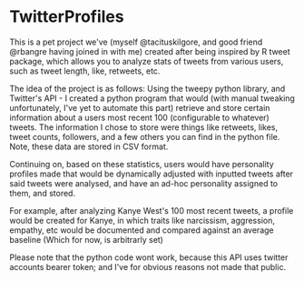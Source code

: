 # TwitterProfiles

This is a pet project we've (myself @tacituskilgore, and good friend @rbangre having joined in with me) created after being inspired by R tweet package, which allows you to analyze stats of tweets from various users, such as tweet length, like, retweets, etc.

The idea of the project is as follows:
Using the tweepy python library, and Twitter's API - I created a python program that would (with manual tweaking unfortunately, I've yet to automate this part) retrieve and store certain information about a users most recent 100 (configurable to whatever) tweets. The information I chose to store were things like retweets, likes, tweet counts, followers, and a few others you can find in the python file. Note, these data are stored in CSV format.

Continuing on, based on these statistics, users would have personality profiles made that would be dynamically adjusted with inputted tweets after said tweets were analysed, and have an ad-hoc personality assigned to them, and stored.

For example, after analyzing Kanye West's 100 most recent tweets, a profile would be created for Kanye, in which traits like narcissism, aggression, empathy, etc would be documented and compared against an average baseline (Which for now, is arbitrarly set)

Please note that the python code wont work, because this API uses twitter accounts bearer token; and I've for obvious reasons not made that public.

